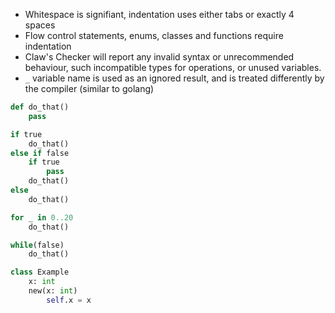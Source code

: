 - Whitespace is signifiant, indentation uses either tabs or exactly 4 spaces
- Flow control statements, enums, classes and functions require indentation
- Claw's Checker will report any invalid syntax or unrecommended behaviour, such incompatible types for operations, or unused variables.
- `_` variable name is used as an ignored result, and is treated differently by the compiler (similar to golang)


```py
def do_that()
	pass

if true
	do_that()
else if false
	if true
		pass
	do_that()
else
	do_that()

for _ in 0..20
	do_that()

while(false)
	do_that()

class Example
	x: int
	new(x: int)
		self.x = x
```
